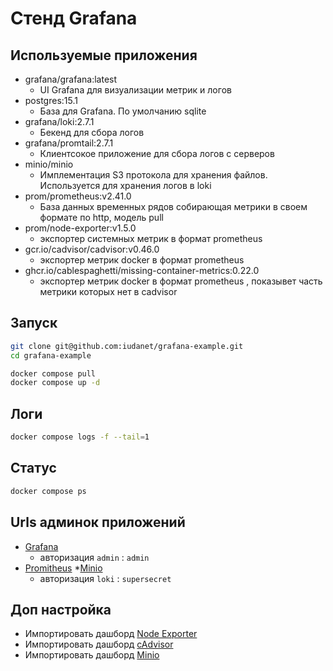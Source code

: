 # Стенд Grafana

## Используемые приложения

* grafana/grafana:latest
    * UI Grafana для визуализации метрик и логов
* postgres:15.1
    * База для Grafana. По умолчанию sqlite
* grafana/loki:2.7.1
    * Бекенд для сбора логов
* grafana/promtail:2.7.1
    * Клиентсокое приложение для сбора логов с серверов
* minio/minio
    * Имплементация S3 протокола для хранения файлов. Используется для хранения логов в loki
* prom/prometheus:v2.41.0
    * База данных временных рядов собирающая метрики в своем формате по http, модель pull
* prom/node-exporter:v1.5.0
    * экспортер системных метрик в формат prometheus
* gcr.io/cadvisor/cadvisor:v0.46.0
    * экспортер метрик docker в формат prometheus
* ghcr.io/cablespaghetti/missing-container-metrics:0.22.0
    * экспортер метрик docker в формат prometheus , показывет часть метрики которых нет в cadvisor

## Запуск

```bash
git clone git@github.com:iudanet/grafana-example.git
cd grafana-example

docker compose pull
docker compose up -d

```

## Логи
```bash
docker compose logs -f --tail=1
```

## Статус

```bash
docker compose ps
```

## Urls админок приложений
* [Grafana](http://127.1.1.1:3000)
    * авторизация `admin` : `admin`
* [Promitheus](http://127.1.1.1:9090)
*[Minio](http://127.1.1.1:9001)
    * авторизация `loki` :  `supersecret`


## Доп настройка
* Импортировать дашборд [Node Exporter](https://grafana.com/graBfana/dashboards/1860-node-exporter-full/)
* Импортировать дашборд [cAdvisor](https://grafana.com/grafana/dashboards/10657-docker-and-system-monitoring/)
* Импортировать дашборд [Minio](https://grafana.com/grafana/dashboards/13502-minio-dashboard/)